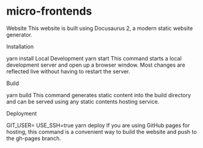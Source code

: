 # micro-frontends

Website
This website is built using Docusaurus 2, a modern static website generator.


Installation

yarn install
Local Development
yarn start
This command starts a local development server and open up a browser window. Most changes are reflected live without having to restart the server.

Build

yarn build
This command generates static content into the build directory and can be served using any static contents hosting service.

Deployment

GIT_USER=<Your GitHub username> USE_SSH=true yarn deploy
If you are using GitHub pages for hosting, this command is a convenient way to build the website and push to the gh-pages branch.
